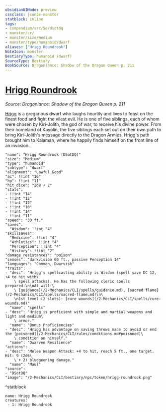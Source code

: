 ```yaml
---
obsidianUIMode: preview
cssclass: json5e-monster
statblock: inline
tags:
- compendium/src/5e/dsotdq
- monster/cr/
- monster/size/medium
- monster/type/humanoid/dwarf
aliases: ["Hrigg Roundrook"]
NoteIcon: monster
BestiaryType: humanoid (dwarf)
SourceType: Bestiary
BookSource: Dragonlance: Shadow of the Dragon Queen p. 211
---
```

# [Hrigg Roundrook](2-Mechanics/CLI/bestiary/npc/hrigg-roundrook-dsotdq.md)
*Source: Dragonlance: Shadow of the Dragon Queen p. 211*  

[Hrigg](/2-Mechanics/CLI/bestiary/npc/hrigg-roundrook-dsotdq.md) is a gregarious dwarf who laughs heartily and lives to feast on the finest food and fight the vilest evil. He is one of five siblings, each of whom were chosen by Kiri-Jolith, the god of war, to receive his divine power. From their homeland of Kayolin, the five siblings each set out on their own path to bring Kiri-Jolith's message directly to the Dragon Armies. Hrigg's path brought him to Kalaman, where he happily finds himself on the front line of an invasion.

```statblock
"name": "Hrigg Roundrook (DSotDQ)"
"size": "Medium"
"type": "humanoid"
"subtype": "dwarf"
"alignment": "Lawful Good"
"ac": !!int "16"
"hp": !!int "11"
"hit_dice": "2d8 + 2"
"stats":
- !!int "14"
- !!int "12"
- !!int "12"
- !!int "10"
- !!int "14"
- !!int "11"
"speed": "30 ft."
"saves":
  "Wisdom": !!int "4"
"skillsaves":
  "Medicine": !!int "4"
  "Athletics": !!int "4"
  "Perception": !!int "4"
  "History": !!int "2"
"damage_resistances": "poison"
"senses": "darkvision 60 ft., passive Perception 14"
"languages": "Common, Dwarvish"
"traits":
- "desc": "Hrigg's spellcasting ability is Wisdom (spell save DC 12, +4 to hit with\
    \ spell attacks). He has the following cleric spells prepared:\n\nAt will:\
    \ [guidance](/2-Mechanics/CLI/spells/guidance.md), [sacred flame](/2-Mechanics/CLI/spells/sacred-flame.md)\n\
    \n1st level (2 slots): [cure wounds](/2-Mechanics/CLI/spells/cure-wounds.md)"
  "name": "spells"
- "desc": "Hrigg is proficient with simple and martial weapons and light and medium\
    \ armor."
  "name": "Bonus Proficiencies"
- "desc": "Hrigg has advantage on saving throws made to avoid or end the [poisoned](/2-Mechanics/CLI/rules/conditions.md#poisoned)\
    \ condition on himself."
  "name": "Dwarven Resilience"
"actions":
- "desc": "Melee Weapon Attack: +4 to hit, reach 5 ft., one target. Hit: 9 (2d6\
    \ + 2) bludgeoning damage."
  "name": "Maul"
"source":
- "DSotDQ"
"image": "/2-Mechanics/CLI/bestiary/npc/token/hrigg-roundrook.png"
```
^statblock

```encounter-table
name: Hrigg Roundrook
creatures:
 - 1: Hrigg Roundrook
```